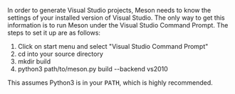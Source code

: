 In order to generate Visual Studio projects, Meson needs to know the settings of your installed version of Visual Studio. The only way to get this information is to run Meson under the Visual Studio Command Prompt. The steps to set it up are as follows:

1. Click on start menu and select "Visual Studio Command Prompt"
1. cd into your source directory
1. mkdir build
1. python3 path/to/meson.py build --backend vs2010

This assumes Python3 is in your <tt>PATH</tt>, which is highly recommended.